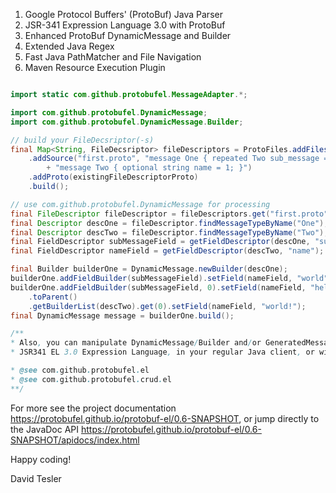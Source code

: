 1. Google Protocol Buffers' (ProtoBuf) Java Parser
2. JSR-341 Expression Language 3.0 with ProtoBuf
3. Enhanced ProtoBuf DynamicMessage and Builder
4. Extended Java Regex
5. Fast Java PathMatcher and File Navigation
6. Maven  Resource Execution Plugin

```java

import static com.github.protobufel.MessageAdapter.*;

import com.github.protobufel.DynamicMessage;
import com.github.protobufel.DynamicMessage.Builder;

// build your FileDecsriptor(-s) 
final Map<String, FileDecsriptor> fileDescriptors = ProtoFiles.addFilesByGlob("**/*.proto")
    .addSource("first.proto", "message One { repeated Two sub_message = 1; }\n" 
        + "message Two { optional string name = 1; }")
    .addProto(existingFileDescriptorProto)
    .build();

// use com.github.protobufel.DynamicMessage for processing
final FileDescriptor fileDescriptor = fileDescriptors.get("first.proto");
final Descriptor descOne = fileDescriptor.findMessageTypeByName("One");
final Descriptor descTwo = fileDescriptor.findMessageTypeByName("Two");
final FieldDescriptor subMessageField = getFieldDescriptor(descOne, "subMessage");
final FieldDescriptor nameField = getFieldDescriptor(descTwo, "name");

final Builder builderOne = DynamicMessage.newBuilder(descOne);
builderOne.addFieldBuilder(subMessageField).setField(nameField, "world");
builderOne.addFieldBuilder(subMessageField, 0).setField(nameField, "hello ")
    .toParent()
    .getBuilderList(descTwo).get(0).setField(nameField, "world!");
final DynamicMessage message = builderOne.build();      

/**
* Also, you can manipulate DynamicMessage/Builder and/or GeneratedMessage/Builder with 
* JSR341 EL 3.0 Expression Language, in your regular Java client, or within any Servlet/JSF! 

* @see com.github.protobufel.el
* @see com.github.protobufel.crud.el 
**/

```

For more see the project documentation https://protobufel.github.io/protobuf-el/0.6-SNAPSHOT, or jump directly to
the JavaDoc API https://protobufel.github.io/protobuf-el/0.6-SNAPSHOT/apidocs/index.html

Happy coding!

David Tesler
